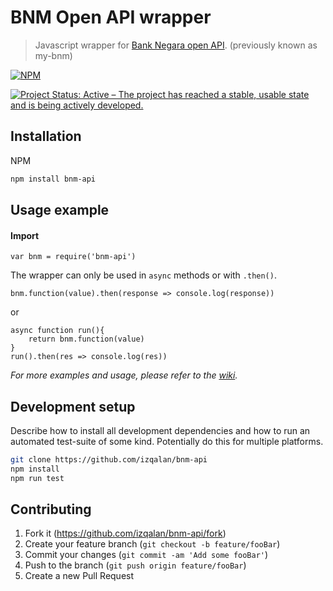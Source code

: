 

# BNM Open API wrapper
> Javascript wrapper for [Bank Negara open API](https://api.bnm.gov.my/portal). (previously known as my-bnm)

[![NPM](https://nodei.co/npm/bnm-api.png)](https://nodei.co/npm/bnm-api/)

[![Project Status: Active – The project has reached a stable, usable state and is being actively developed.](https://www.repostatus.org/badges/latest/active.svg)](https://www.repostatus.org/#active)


## Installation

NPM

```sh
npm install bnm-api
```


## Usage example
#### Import
```
var bnm = require('bnm-api')
```
The wrapper can only be used in `async` methods or with `.then()`.
```
bnm.function(value).then(response => console.log(response))
```
or
```
async function run(){
    return bnm.function(value)
}
run().then(res => console.log(res))
```

_For more examples and usage, please refer to the [wiki](https://github.com/izqalan/bnm-api/wiki)._

## Development setup

Describe how to install all development dependencies and how to run an automated test-suite of some kind. Potentially do this for multiple platforms.

```sh
git clone https://github.com/izqalan/bnm-api
npm install
npm run test
```

## Contributing

1. Fork it (<https://github.com/izqalan/bnm-api/fork>)
2. Create your feature branch (`git checkout -b feature/fooBar`)
3. Commit your changes (`git commit -am 'Add some fooBar'`)
4. Push to the branch (`git push origin feature/fooBar`)
5. Create a new Pull Request

<!-- Markdown link & img dfn's -->
[wiki]: https://github.com/izqalan/bnm-api/wiki
